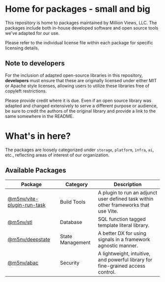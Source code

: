 # Home for packages - small and big

This repository is home to packages maintained by Million Views, LLC. The
packages include both in-house developed software and open source tools we've
adapted for our use.

Please refer to the individual license file within each package for specific
licensing details.

## Note to developers

For the inclusion of adapted open-source libraries in this repository,
**developers** must ensure that these are originally licensed under either MIT
or Apache style licenses, allowing users to utilize these libraries free of
copyleft restrictions.

Please provide credit where it is due. Even if an open source library was
adapted and changed extensively to serve a different purpose or audience, be
sure to credit the authors of the original library and provide a link to the
same somewhere in the README.

# What's in here?

The packages are loosely categorized under `storage`, `platform`, `infra`, `ai`,
etc., reflecting areas of interest of our organization.

## Available Packages

| Package                           | Category         | Description                                                                         |
| --------------------------------- | ---------------- | ----------------------------------------------------------------------------------- |
| [@m5nv/vite-plugin-run-task][vpr] | Build Tools      | A plugin to run an adjunct user defined task within other frameworks that use Vite. |
| [@m5nv/stl][stl]                  | Database         | SQL function tagged template literal library.                                       |
| [@m5nv/deepstate][deepstate]      | State Management | A better DX for using signals in a framework agnostic manner.                       |
| [@m5nv/abac][abac]                | Security         | A lightweight, intuitive, and powerful library for fine-grained access control.     |

[vpr]: https://github.com/million-views/packages/tree/main/utils/packages/vite-plugin-run-task
[stl]: https://github.com/million-views/packages/tree/main/stl
[deepstate]: https://github.com/million-views/packages/tree/main/deepstate
[abac]: https://github.com/million-views/packages/tree/main/abac
